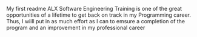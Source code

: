 My first readme
ALX Software Engineering Training is one of the great opportunities of a lifetime to get back on track in my Programming career. Thus, I wiill put in as much effort as I can to emsure a completion of the program and an improvement in my professional career
